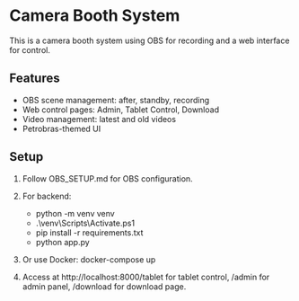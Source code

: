 # Camera Booth System

This is a camera booth system using OBS for recording and a web interface for control.

## Features

- OBS scene management: after, standby, recording
- Web control pages: Admin, Tablet Control, Download
- Video management: latest and old videos
- Petrobras-themed UI

## Setup

1. Follow OBS_SETUP.md for OBS configuration.

2. For backend:
   - python -m venv venv
   - .\venv\Scripts\Activate.ps1
   - pip install -r requirements.txt
   - python app.py

3. Or use Docker: docker-compose up

4. Access at http://localhost:8000/tablet for tablet control, /admin for admin panel, /download for download page.
